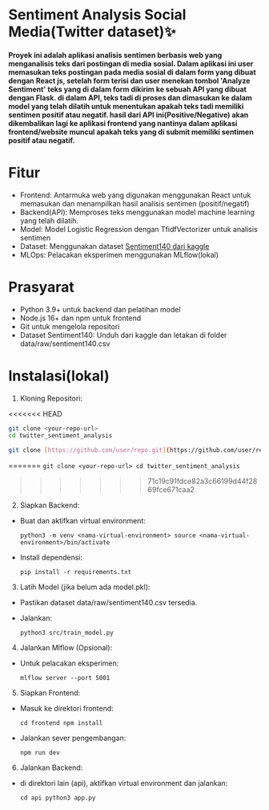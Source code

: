 # **Sentiment Analysis Social Media(Twitter dataset)✨**

#### Proyek ini adalah aplikasi analisis sentimen berbasis web yang menganalisis teks dari postingan di media sosial. Dalam aplikasi ini user memasukan teks postingan pada media sosial di dalam form yang dibuat dengan React js, setelah form terisi dan user menekan tombol 'Analyze Sentiment' teks yang di dalam form dikirim ke sebuah API yang dibuat dengan Flask. di dalam API, teks tadi di proses dan dimasukan ke dalam model yang telah dilatih untuk menentukan apakah teks tadi memiliki sentimen positif atau negatif. hasil dari API ini(Positive/Negative) akan dikembalikan lagi ke aplikasi frontend yang nantinya dalam aplikasi frontend/website muncul apakah teks yang di submit memiliki sentimen positif atau negatif.

# **Fitur**

- Frontend: Antarmuka web yang digunakan menggunakan React untuk memasukan dan menampilkan hasil analisis sentimen (positif/negatif)
- Backend(API): Memproses teks menggunakan model machine learning yang telah dilatih.
- Model: Model Logistic Regression dengan TfidfVectorizer untuk analisis sentimen
- Dataset: Menggunakan dataset [Sentiment140 dari kaggle](https://www.kaggle.com/datasets/kazanova/sentiment140)
- MLOps: Pelacakan eksperimen menggunakan MLflow(lokal)

# **Prasyarat**

- Python 3.9+ untuk backend dan pelatihan model
- Node.js 16+ dan npm untuk frontend
- Git untuk mengelola repositori
- Dataset Sentiment140: Unduh dari kaggle dan letakan di folder data/raw/sentiment140.csv

# **Instalasi(lokal)**

1. Kloning Repositori:

<<<<<<< HEAD
   ```bash
   git clone <your-repo-url>
   cd twitter_sentiment_analysis
   ```

   ```bash
   git clone [https://github.com/user/repo.git](https://github.com/user/repo.git)
   ```
=======
   `git clone <your-repo-url>
   cd twitter_sentiment_analysis`
>>>>>>> 71c19c91fdce82a3c66199d44f2869fce671caa2

2. Siapkan Backend:

- Buat dan aktifkan virtual environment:

  `python3 -m venv <nama-virtual-environment>
   source <nama-virtual-environment>/bin/activate`

- Install dependensi:

  `pip install -r requirements.txt`

3. Latih Model (jika belum ada model.pkl):

- Pastikan dataset data/raw/sentiment140.csv tersedia.
- Jalankan:

  `python3 src/train_model.py`

4. Jalankan Mlflow (Opsional):

- Untuk pelacakan eksperimen:

  `mlflow server --port 5001`

5. Siapkan Frontend:

- Masuk ke direktori frontend:

  `cd frontend
   npm install`

- Jalankan sever pengembangan:

  `npm run dev`

6. Jalankan Backend:

- di direktori lain (api), aktifkan virtual environment dan jalankan:

  `cd api
   python3 app.py`
